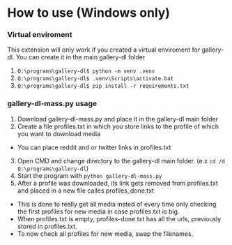 # How to use (Windows only)
### Virtual enviroment
This extension will only work if you created a virtual enviroment for gallery-dl.
You can create it in the main gallery-dl folder
1. `Q:\programs\gallery-dl$ python -m venv .venv`
2. `Q:\programs\gallery-dl$ .venv\Scripts\activate.bat`
3. `Q:\programs\gallery-dl$ pip install -r requirements.txt`

### gallery-dl-mass.py usage
1. Download gallery-dl-mass.py and place it in the gallery-dl main folder
2. Create a file profiles.txt in which you store links to the profile of which you want to download media
  * You can place reddit and or twitter links in profiles.txt
3. Open CMD and change directory to the gallery-dl main folder. (e.x `cd /d Q:\programs\gallery-dl`)
4. Start the program with `python gallery-dl-mass.py`
5. After a profile was downloaded, its link gets removed from profiles.txt and placed in a new file calles profiles_done.txt
  * This is done to really get all media insted of every time only checking the first profiles for new media in case profiles.txt is big.
  * When profiles.txt is empty, profiles-done.txt has all the urls, previously stored in profiles.txt.
  * To now check all profiles for new media, swap the filenames.
